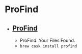 # ProFind
- [ProFind](https://www.zeroonetwenty.com/profind/)
  - 
  - ProFind. Your Files Found.
  - `brew cask install profind`
